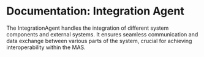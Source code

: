 # Documentation: Integration Agent

The IntegrationAgent handles the integration of different system components and external systems. It ensures seamless communication and data exchange between various parts of the system, crucial for achieving interoperability within the MAS.